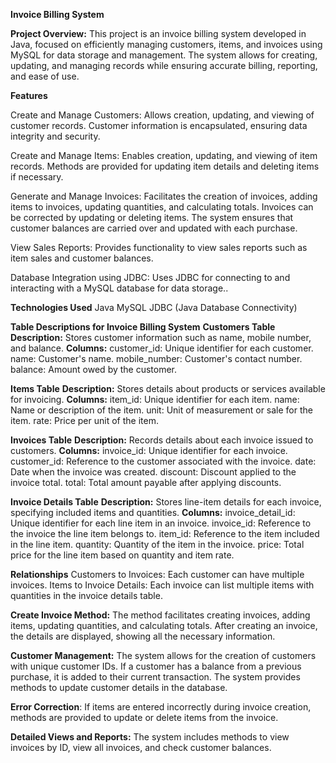 **Invoice Billing System**

**Project Overview:**
This project is an invoice billing system developed in Java, focused on efficiently managing customers, items, and invoices using MySQL for data storage and management. The system allows for creating, updating, and managing records while ensuring accurate billing, reporting, and ease of use.

**Features**

Create and Manage Customers: Allows creation, updating, and viewing of customer records. Customer information is encapsulated, ensuring data integrity and security.

Create and Manage Items: Enables creation, updating, and viewing of item records. Methods are provided for updating item details and deleting items if necessary.

Generate and Manage Invoices: Facilitates the creation of invoices, adding items to invoices, updating quantities, and calculating totals. Invoices can be corrected by updating or deleting items. The system ensures that customer balances are carried over and updated with each purchase.

View Sales Reports: Provides functionality to view sales reports such as item sales and customer balances.

Database Integration using JDBC: Uses JDBC for connecting to and interacting with a MySQL database for data storage..

**Technologies Used**
Java
MySQL
JDBC (Java Database Connectivity)

**Table Descriptions for Invoice Billing System**
**Customers Table**
**Description:**
Stores customer information such as name, mobile number, and balance.
**Columns:**
customer_id: Unique identifier for each customer.
name: Customer's name.
mobile_number: Customer's contact number.
balance: Amount owed by the customer.

**Items Table**
**Description:**
Stores details about products or services available for invoicing.
**Columns:**
item_id: Unique identifier for each item.
name: Name or description of the item.
unit: Unit of measurement or sale for the item.
rate: Price per unit of the item.

**Invoices Table**
**Description:**
Records details about each invoice issued to customers.
**Columns:**
invoice_id: Unique identifier for each invoice.
customer_id: Reference to the customer associated with the invoice.
date: Date when the invoice was created.
discount: Discount applied to the invoice total.
total: Total amount payable after applying discounts.

**Invoice Details Table**
**Description:**
Stores line-item details for each invoice, specifying included items and quantities.
**Columns:**
invoice_detail_id: Unique identifier for each line item in an invoice.
invoice_id: Reference to the invoice the line item belongs to.
item_id: Reference to the item included in the line item.
quantity: Quantity of the item in the invoice.
price: Total price for the line item based on quantity and item rate.

**Relationships**
Customers to Invoices: Each customer can have multiple invoices.
Items to Invoice Details: Each invoice can list multiple items with quantities in the invoice details table.


**Create Invoice Method:** The method facilitates creating invoices, adding items, updating quantities, and calculating totals. After creating an invoice, the details are displayed, showing all the necessary information.

**Customer Management:** The system allows for the creation of customers with unique customer IDs. If a customer has a balance from a previous purchase, it is added to their current transaction. The system provides methods to update customer details in the database.

**Error Correction**: If items are entered incorrectly during invoice creation, methods are provided to update or delete items from the invoice.

**Detailed Views and Reports:** The system includes methods to view invoices by ID, view all invoices, and check customer balances.
